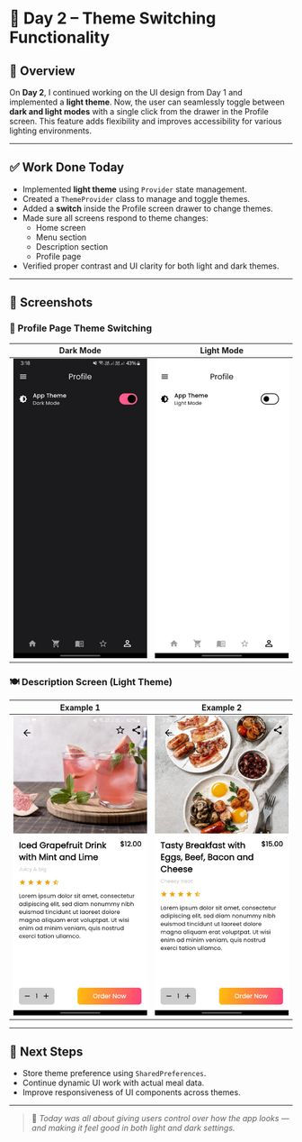 # 📅 Day 2 – Theme Switching Functionality

## 🌟 Overview

On **Day 2**, I continued working on the UI design from Day 1 and implemented a **light theme**. Now, the user can seamlessly toggle between **dark and light modes** with a single click from the drawer in the Profile screen. This feature adds flexibility and improves accessibility for various lighting environments.

---

## ✅ Work Done Today

- Implemented **light theme** using `Provider` state management.
- Created a `ThemeProvider` class to manage and toggle themes.
- Added a **switch** inside the Profile screen drawer to change themes.
- Made sure all screens respond to theme changes:
  - Home screen
  - Menu section
  - Description section
  - Profile page
- Verified proper contrast and UI clarity for both light and dark themes.

---

## 📸 Screenshots

### 🔄 Profile Page Theme Switching
| Dark Mode | Light Mode |
|-----------|------------|
| ![Profile Dark](../day_1/assets/screenshots/profile-page(dark).jpeg) | ![Profile Light](../day_1/assets/screenshots/profile-page(light).jpeg) |

### 🍽️ Description Screen (Light Theme)
| Example 1 | Example 2 |
|-----------|-----------|
| ![Description 1](../day_1/assets/screenshots/description-1(light).jpeg) | ![Description 2](../day_1/assets/screenshots/description-2(light).jpeg) |

---

## 🚀 Next Steps

- Store theme preference using `SharedPreferences`.
- Continue dynamic UI work with actual meal data.
- Improve responsiveness of UI components across themes.

---

> 🎯 *Today was all about giving users control over how the app looks — and making it feel good in both light and dark settings.*
